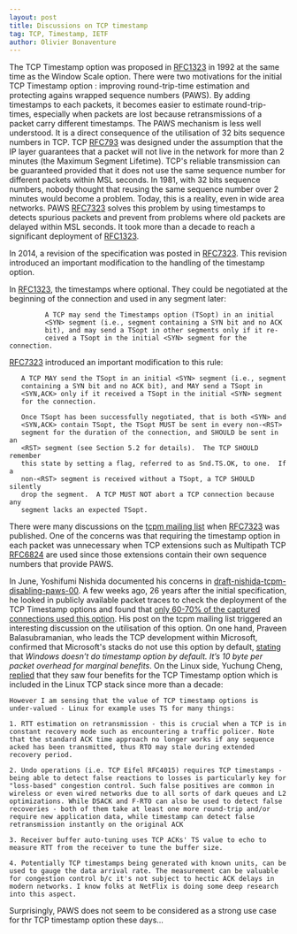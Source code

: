 ```yaml
---
layout: post
title: Discussions on TCP timestamp
tag: TCP, Timestamp, IETF
author: Olivier Bonaventure
---
```


The TCP Timestamp option was proposed in [RFC1323](https://tools.ietf.org/html/rfc1323) in 1992 at the same time as the Window Scale option. There were two motivations for the initial TCP Timestamp option : improving round-trip-time estimation and protecting agains wrapped sequence numbers (PAWS). By adding timestamps to each packets, it becomes easier to estimate round-trip-times, especially when packets are lost because retransmissions of a packet carry different timestamps. The PAWS mechanism is less well understood. It is a direct consequence of the utilisation of 32 bits sequence numbers in TCP. TCP [RFC793](https://tools.ietf.org/html/rfc793) was designed under the assumption that the IP layer guarantees that a packet will not live in the network for more than 2 minutes (the Maximum Segment Lifetime). TCP's reliable transmission can be guaranteed provided that it does not use the same sequence number for different packets within MSL seconds. In 1981, with 32 bits sequence numbers, nobody thought that reusing the same sequence number over 2 minutes would become a problem. Today, this is a reality, even in wide area networks. PAWS [RFC7323](https://tools.ietf.org/html/rfc7323) solves this problem by using timestamps to detects spurious packets and prevent from problems where old packets are delayed within MSL seconds. It took more than a decade to reach a significant deployment of [RFC1323](https://tools.ietf.org/html/rfc1323).

In 2014, a revision of the specification was posted in [RFC7323](https://tools.ietf.org/html/rfc7323). This revision introduced an important modification to the handling of the timestamp option.

In [RFC1323](https://tools.ietf.org/html/rfc1323#section-3), the timestamps where optional. They could be negotiated at the beginning of the connection and used in any segment later:

```console
         A TCP may send the Timestamps option (TSopt) in an initial
         <SYN> segment (i.e., segment containing a SYN bit and no ACK
         bit), and may send a TSopt in other segments only if it re-
         ceived a TSopt in the initial <SYN> segment for the connection.
```

[RFC7323](https://tools.ietf.org/html/rfc7323#section-3) introduced an important modification to this rule:

```console
   A TCP MAY send the TSopt in an initial <SYN> segment (i.e., segment
   containing a SYN bit and no ACK bit), and MAY send a TSopt in
   <SYN,ACK> only if it received a TSopt in the initial <SYN> segment
   for the connection.

   Once TSopt has been successfully negotiated, that is both <SYN> and
   <SYN,ACK> contain TSopt, the TSopt MUST be sent in every non-<RST>
   segment for the duration of the connection, and SHOULD be sent in an
   <RST> segment (see Section 5.2 for details).  The TCP SHOULD remember
   this state by setting a flag, referred to as Snd.TS.OK, to one.  If a
   non-<RST> segment is received without a TSopt, a TCP SHOULD silently
   drop the segment.  A TCP MUST NOT abort a TCP connection because any
   segment lacks an expected TSopt.
```

There were many discussions on the [tcpm mailing list](https://www.ietf.org/mail-archive/web/tcpm) when [RFC7323](https://tools.ietf.org/html/rfc7323) was published. One of the concerns was that requiring the timestamp option in each packet was unnecessary when TCP extensions such as Multipath TCP [RFC6824](https://tools.ietf.org/html/rfc6824) are used since those extensions contain their own sequence numbers that provide PAWS.

In June, Yoshifumi Nishida documented his concerns in [draft-nishida-tcpm-disabling-paws-00](https://tools.ietf.org/html/draft-nishida-tcpm-disabling-paws-00). 
A few weeks ago, 26 years after the initial specification, he looked in publicly available packet traces to check the deployment of the TCP Timestamp options and found that [only 60-70% of the captured connections used this option](https://www.ietf.org/mail-archive/web/tcpm/current/msg11521.html). His post on the tcpm mailing list triggered an interesting discussion on the utilisation of this option. On one hand, Praveen Balasubramanian, who leads the TCP development within Microsoft, confirmed that Microsoft's stacks do not use this option by default, [stating](https://www.ietf.org/mail-archive/web/tcpm/current/msg11522.html) that *Windows doesn’t do timestamp option by default. It’s 10 byte per packet overhead for marginal benefits*. On the Linux side, Yuchung Cheng, [replied](https://www.ietf.org/mail-archive/web/tcpm/current/msg11529.html) that they saw four benefits for the TCP Timestamp option which is included in the Linux TCP stack since more than a decade:

```console
However I am sensing that the value of TCP timestamp options is
under-valued - Linux for example uses TS for many things:

1. RTT estimation on retransmission - this is crucial when a TCP is in
constant recovery mode such as encountering a traffic policer. Note
that the standard ACK time approach no longer works if any sequence
acked has been transmitted, thus RTO may stale during extended
recovery period.

2. Undo operations (i.e. TCP Eifel RFC4015) requires TCP timestamps -
being able to detect false reactions to losses is particularly key for
"loss-based" congestion control. Such false positives are common in
wireless or even wired networks due to all sorts of dark queues and L2
optimizations. While DSACK and F-RTO can also be used to detect false
recoveries - both of them take at least one more round-trip and/or
require new application data, while timestamp can detect false
retransmission instantly on the original ACK

3. Receiver buffer auto-tuning uses TCP ACKs' TS value to echo to
measure RTT from the receiver to tune the buffer size.

4. Potentially TCP timestamps being generated with known units, can be
used to gauge the data arrival rate. The measurement can be valuable
for congestion control b/c it's not subject to hectic ACK delays in
modern networks. I know folks at NetFlix is doing some deep research
into this aspect.
```

Surprisingly, PAWS does not seem to be considered as a strong use case for thr TCP timestamp option these days...

